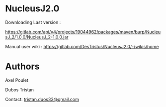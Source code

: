 NucleusJ2.0
================

Downloading Last version :

https://gitlab.com/api/v4/projects/19044962/packages/maven/burp/NucleusJ_2/1.0.0/NucleusJ_2-1.0.0.jar

Manual user wiki : https://gitlab.com/DesTristus/NucleusJ2.0/-/wikis/home

Authors
===========================
Axel Poulet

Dubos Tristan

Contact: tristan.duos33@gmail.com

